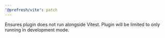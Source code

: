 ```yaml
---
'@prefresh/vite': patch
---
```


Ensures plugin does not run alongside Vitest. Plugin will be limited to only running in development mode.
